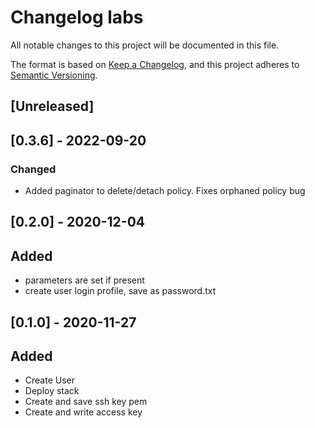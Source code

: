 # Changelog labs

All notable changes to this project will be documented in this file.

The format is based on [Keep a Changelog](https://keepachangelog.com/en/1.0.0/),
and this project adheres to [Semantic Versioning](https://semver.org/spec/v2.0.0.html).

## [Unreleased]

## [0.3.6] - 2022-09-20
### Changed
- Added paginator to delete/detach policy. Fixes orphaned policy bug

## [0.2.0] - 2020-12-04
## Added
- parameters are set if present
- create user login profile, save as password.txt


## [0.1.0] - 2020-11-27
## Added
- Create User
- Deploy stack
- Create and save ssh key pem
- Create and write access key
